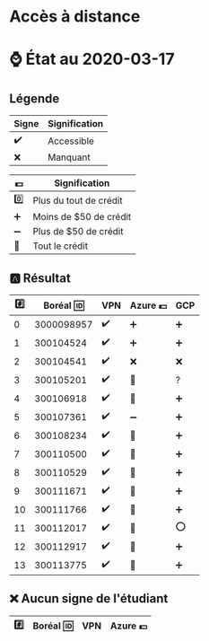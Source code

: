 # Accès à distance

# :watch: État au 2020-03-17

## Légende

| Signe              | Signification          |
|--------------------|------------------------|
| :heavy_check_mark: | Accessible             |
| :x:                | Manquant               |

| :dollar:           | Signification          |
|--------------------|------------------------|
| :zero:             | Plus du tout de crédit |
| :heavy_plus_sign:  | Moins de $50 de crédit |
| :heavy_minus_sign: | Plus de $50 de crédit  |
| :100:              | Tout le crédit         |

## :a: Résultat

|:hash:| Boréal :id:| VPN                | Azure :dollar:     | GCP                |
|------|------------|--------------------|--------------------|--------------------|
|  0   | 3000098957 | :heavy_check_mark: | :heavy_plus_sign:  | :heavy_plus_sign:  |
|  1   | 300104524  | :heavy_check_mark: | :heavy_plus_sign:  | :heavy_plus_sign:  |
|  2   | 300104541  | :heavy_check_mark: |  :x:               | :x: |
|  3   | 300105201  | :heavy_check_mark: | :100:              | ? |
|  4   | 300106918  | :heavy_check_mark: | :100:              | :heavy_plus_sign:  |
|  5   | 300107361  | :heavy_check_mark: | :heavy_minus_sign: | :heavy_plus_sign:  |
|  6   | 300108234  | :heavy_check_mark: | :100:              | :heavy_plus_sign:  |
|  7   | 300110500  | :heavy_check_mark: | :100:              | :heavy_plus_sign:  |
|  8   | 300110529  | :heavy_check_mark: | :100:              | :heavy_plus_sign:  |
|  9   | 300111671  | :heavy_check_mark: | :100:              | :heavy_plus_sign:  |
| 10   | 300111766  | :heavy_check_mark: | :100:              | :heavy_plus_sign:  |
| 11   | 300112017  | :heavy_check_mark: | :100:              | :o: | 
| 12   | 300112917  | :heavy_check_mark: | :100:              | :heavy_plus_sign:  |
| 13   | 300113775  | :heavy_check_mark: | :100:              | :heavy_plus_sign:  |


## :x: Aucun signe de l'étudiant


|:hash:| Boréal :id:| VPN                | Azure :dollar:       |
|------|------------|--------------------|----------------------|

